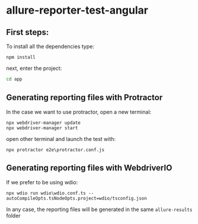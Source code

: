 # allure-reporter-test-angular

## First steps:
To install all the dependencies type:
```
npm install
```
next, enter the project:
```cmd
cd app
``` 

## Generating reporting files with Protractor
In the case we want to use protractor, open a new terminal:
```
npx webdriver-manager update 
npx webdriver-manager start
```
open other terminal and launch the test with:
```
npx protractor e2e\protractor.conf.js 
```

## Generating reporting files with WebdriverIO
If we prefer to be using wdio:
```
npx wdio run wdio\wdio.conf.ts --autoCompileOpts.tsNodeOpts.project=wdio/tsconfig.json
``` 
In any case, the reporting files will be generated in the same `allure-results` folder 